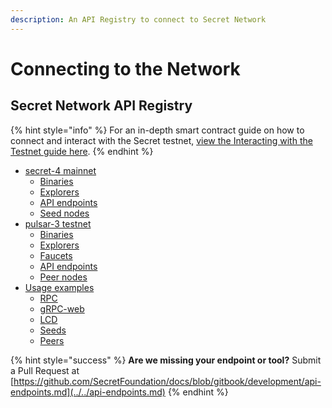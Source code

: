 ```yaml
---
description: An API Registry to connect to Secret Network
---
```


# Connecting to the Network

## Secret Network API Registry

{% hint style="info" %}
For an in-depth smart contract guide on how to connect and interact with the Secret testnet, [view the Interacting with the Testnet guide here](https://docs.scrt.network/secret-network-documentation/development/getting-started/interacting-with-the-testnet).&#x20;
{% endhint %}

* [secret-4 mainnet](mainnet-secret-4.md)
  * [Binaries](mainnet-secret-4.md#binaries)
  * [Explorers](mainnet-secret-4.md#explorers)
  * [API endpoints](mainnet-secret-4.md#api-endpoints)
  * [Seed nodes](mainnet-secret-4.md#seed-nodes)
* [pulsar-3 testnet](testnet-pulsar-3.md)
  * [Binaries](testnet-pulsar-3.md#binaries)
  * [Explorers](testnet-pulsar-3.md#explorers)
  * [Faucets](testnet-pulsar-3.md#faucets)
  * [API endpoints](testnet-pulsar-3.md#api-endpoints)
  * [Peer nodes](testnet-pulsar-3.md#peer-nodes)
* [Usage examples](usage-examples.md)
  * [RPC](usage-examples.md#rpc)
  * [gRPC-web](usage-examples.md#grpc-web)
  * [LCD](usage-examples.md#lcd)
  * [Seeds](usage-examples.md#seeds)
  * [Peers](usage-examples.md#peers)

{% hint style="success" %}
**Are we missing your endpoint or tool?** Submit a Pull Request at [https://github.com/SecretFoundation/docs/blob/gitbook/development/api-endpoints.md](../../api-endpoints.md)
{% endhint %}
